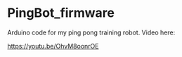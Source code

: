 # PingBot_firmware
Arduino code for my ping pong training robot. Video here:

https://youtu.be/OhvM8oonrOE
